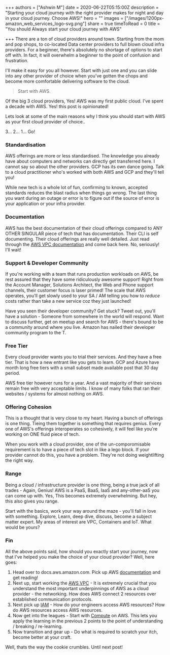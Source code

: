 +++
authors = ["Ashwin M"]
date = 2020-06-22T05:15:00Z
description = "Starting your cloud journey with the right provider makes for night and day in your cloud journey. Choose AWS!"
hero = ""
images = ["/images/1200px-amazon_web_services_logo-svg.png"]
share = true
timeToRead = 0
title = "You should Always start your cloud journey with AWS"

+++
There are a ton of cloud providers around town. Starting from the mom and pop shops, to co-located Data center providers to full blown cloud infra providers. For a beginner, there's absolutely no shortage of options to start off with. In fact, it will overwhelm a beginner to the point of confusion and frustration.

<!--more-->

I'll make it easy for you all however. Start with just one and you can slide into any other provider of choice when you've gotten the chops and become more comfortable delivering software to the cloud.

> Start with AWS.

Of the big 3 cloud providers, Yes! AWS was my first public cloud. I've spent a decade with AWS. Yes! this post is opinionated!

Lets look at some of the main reasons why I think you should start with AWS as your first cloud provider of choice..

3\... 2... 1... Go!

### Standardisation

AWS offerings are more or less standardised. The knowledge you already have about computers and networks can directly get transferred here. I cannot say so about the other providers. GCP has its own dance going. Talk to a cloud practitioner who's worked with both AWS and GCP and they'll tell you!

While new tech is a whole lot of fun, confirming to known, accepted standards reduces the blast radius when things go wrong. The last thing you want during an outage or error is to figure out if the source of error is your application or your infra provider.

### Documentation

AWS has the best documentation of their cloud offerings compared to ANY OTHER SINGULAR piece of tech that has documentation. Their CLI is self documenting. Their cloud offerings are really well detailed. Just read through the [AWS VPC documentation](https://docs.aws.amazon.com/vpc/index.html) and come back here. No, seriously! I'll wait!

### Support & Developer Community

If you're working with a team that runs production workloads on AWS, be rest assured that they have some ridiculously awesome support! Right from the Account Manager, Solutions Architect, the Web and Phone support channels, their customer focus is laser primed! The scale that AWS operates, you'll get slowly used to your SA / AM telling you how to _reduce_ costs rather than take a new service coz they just launched!

Have you seen their developer community? Get stuck? Tweet out, you'll have a solution - Someone from somewhere in the world will respond. Want to discuss further, get on meetup and search for AWS - there's bound to be a community around where you live. Amazon has nailed their developer community program to the T.

### Free Tier

Every cloud provider wants you to trial their services. And they have a free tier. That is how a new entrant like you gets to learn. GCP and Azure have month long free tiers with a small subset made available post that 30 day period.

AWS free tier however runs for a year. And a vast majority of their services remain free with very acceptable limits. I know of many folks that ran their websites / systems for almost nothing on AWS.

### Offering Cohesion

This is a thought that is very close to my heart. Having a bunch of offerings is one thing. Tieing them together is something that requires genius. Every one of AWS's offerings interoperates so cohesively, it will feel like you're working on ONE fluid piece of tech.

When you work with a cloud provider, one of the un-comporomisable requirement is to have a piece of tech slot in like a lego block. If your provider cannot do this, you have a problem. They're not doing weightlifting the right way.

### Range

Being a cloud / infrastructure provider is one thing, being a true jack of all trades - Again, Genius! AWS is a PaaS, BaaS, IaaS and any-other-aaS you can come up with. Yes, This becomes extremely overwhelming. But hey, this also gives you range.

Start with the basics, work your way around the maze - you'll fall in love with something. Explore, Learn, deep dive, discuss, become a subject matter expert. My areas of interest are VPC, Containers and IoT. What would be yours?

### Fin

All the above points said, how should you exactly start your journey, now that I've helped you make the choice of your cloud provider? Well, here goes:

1. Head over to docs.aws.amazon.com. Pick up AWS [documentation](https://aws.amazon.com/getting-started/?ref=docs_gateway) and get reading!
2. Next up, start working the [AWS VPC](https://docs.aws.amazon.com/vpc/index.html) - It is extremely crucial that you understand the most important underpinnings of AWS as a cloud provider - the networking. How does AWS connect 2 resources over established communication protocols.
3. Next pick up [IAM](https://docs.aws.amazon.com/iam/index.html?nc2=h_ql_doc_iam) - How do your engineers access AWS resources? How do AWS resources access AWS resources.
4. Now get into the leagues - Start with [Compute](https://aws.amazon.com/getting-started/hands-on/launch-a-virtual-machine/) on AWS. This lets you apply the learning in the previous 2 points to the point of understanding / breaking / re-learning.
5. Now transition and gear up - Do what is required to scratch your itch, become better at your craft.

Well, thats the way the cookie crumbles. Until next post!